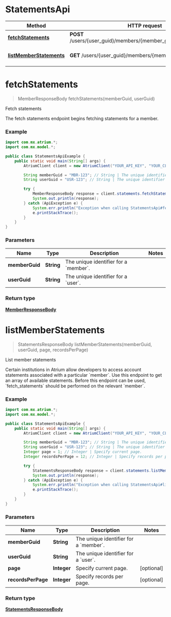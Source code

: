 # StatementsApi

Method | HTTP request | Description
------------- | ------------- | -------------
[**fetchStatements**](StatementsApi.md#fetchStatements) | **POST** /users/{user_guid}/members/{member_guid}/fetch_statements | Fetch statements
[**listMemberStatements**](StatementsApi.md#listMemberStatements) | **GET** /users/{user_guid}/members/{member_guid}/statements | List member statements


<a name="fetchStatements"></a>
# **fetchStatements**
> MemberResponseBody fetchStatements(memberGuid, userGuid)

Fetch statements

The fetch statements endpoint begins fetching statements for a member.

### Example
```java
import com.mx.atrium.*;
import com.mx.model.*;

public class StatementsApiExample {
    public static void main(String[] args) {
        AtriumClient client = new AtriumClient("YOUR_API_KEY", "YOUR_CLIENT_ID");

        String memberGuid = "MBR-123"; // String | The unique identifier for a `member`.
        String userGuid = "USR-123"; // String | The unique identifier for a `user`.

        try {
            MemberResponseBody response = client.statements.fetchStatements(memberGuid, userGuid);
            System.out.println(response);
        } catch (ApiException e) {
            System.err.println("Exception when calling StatementsApi#fetchStatements");
            e.printStackTrace();
        }
    }
}
```

### Parameters

Name | Type | Description  | Notes
------------- | ------------- | ------------- | -------------
 **memberGuid** | **String**| The unique identifier for a &#x60;member&#x60;. |
 **userGuid** | **String**| The unique identifier for a &#x60;user&#x60;. |

### Return type

[**MemberResponseBody**](MemberResponseBody.md)

<a name="listMemberStatements"></a>
# **listMemberStatements**
> StatementsResponseBody listMemberStatements(memberGuid, userGuid, page, recordsPerPage)

List member statements

Certain institutions in Atrium allow developers to access account statements associated with a particular &#x60;member&#x60;. Use this endpoint to get an array of available statements.  Before this endpoint can be used, &#x60;fetch_statements&#x60; should be performed on the relevant &#x60;member&#x60;. 

### Example
```java
import com.mx.atrium.*;
import com.mx.model.*;

public class StatementsApiExample {
    public static void main(String[] args) {
        AtriumClient client = new AtriumClient("YOUR_API_KEY", "YOUR_CLIENT_ID");

        String memberGuid = "MBR-123"; // String | The unique identifier for a `member`.
        String userGuid = "USR-123"; // String | The unique identifier for a `user`.
        Integer page = 1; // Integer | Specify current page.
        Integer recordsPerPage = 12; // Integer | Specify records per page.

        try {
            StatementsResponseBody response = client.statements.listMemberStatements(memberGuid, userGuid, page, recordsPerPage);
            System.out.println(response);
        } catch (ApiException e) {
            System.err.println("Exception when calling StatementsApi#listMemberStatements");
            e.printStackTrace();
        }
    }
}
```

### Parameters

Name | Type | Description  | Notes
------------- | ------------- | ------------- | -------------
 **memberGuid** | **String**| The unique identifier for a &#x60;member&#x60;. |
 **userGuid** | **String**| The unique identifier for a &#x60;user&#x60;. |
 **page** | **Integer**| Specify current page. | [optional]
 **recordsPerPage** | **Integer**| Specify records per page. | [optional]

### Return type

[**StatementsResponseBody**](StatementsResponseBody.md)

